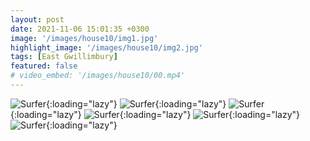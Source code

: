 ```yaml
---
layout: post
date: 2021-11-06 15:01:35 +0300
image: '/images/house10/img1.jpg'
highlight_image: '/images/house10/img2.jpg'
tags: [East Gwillimbury]
featured: false
# video_embed: '/images/house10/00.mp4'
---
```


![Surfer]({{site.baseurl}}/images/house10/img3.jpg){:loading="lazy"}
![Surfer]({{site.baseurl}}/images/house10/img4.jpg){:loading="lazy"}
![Surfer]({{site.baseurl}}/images/house10/img5.jpg){:loading="lazy"}
![Surfer]({{site.baseurl}}/images/house10/img6.jpg){:loading="lazy"}
![Surfer]({{site.baseurl}}/images/house10/img7.jpg){:loading="lazy"}
![Surfer]({{site.baseurl}}/images/house10/img8.jpg){:loading="lazy"}
